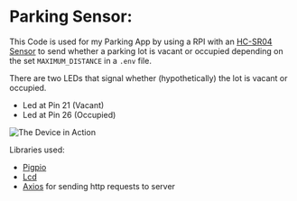 # Parking Sensor:

This Code is used for my Parking App by using a RPI with an [HC-SR04 Sensor][ultrasonic-sensor] to send whether a parking lot is vacant or occupied depending on the set `MAXIMUM_DISTANCE` in a `.env` file.

There are two LEDs that signal whether (hypothetically) the lot is vacant or occupied.

* Led at Pin 21 (Vacant)
* Led at Pin 26 (Occupied)

![The Device in Action][gif]

Libraries used:

* [Pigpio][pigpio] 
* [Lcd][lcd]
* [Axios][axios] for sending http requests to server


[lcd]: https://github.com/fivdi/lcd
[ultrasonic-sensor]: https://to-be-added
[pigpio]: https://github.com/fivdi/pigpio
[axios]: https://to-be-added
[gif]: assets/in-action.gif


